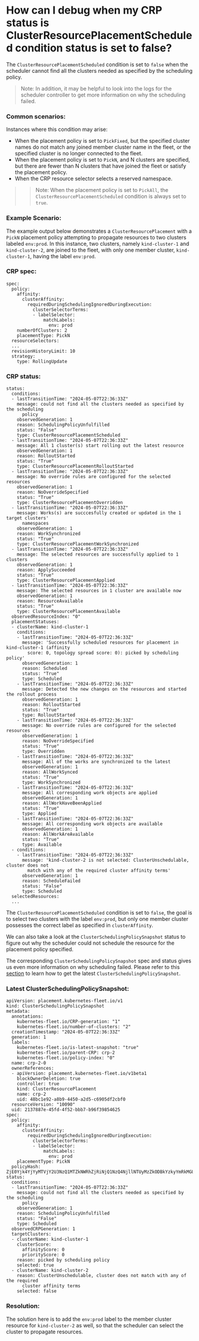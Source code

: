 # How can I debug when my CRP status is ClusterResourcePlacementScheduled condition status is set to false?
The `ClusterResourcePlacementScheduled` condition is set to `false` when the scheduler cannot find all the clusters needed as specified by the scheduling policy.
> Note: In addition, it may be helpful to look into the logs for the scheduler controller to get more information on why the scheduling failed.

### Common scenarios:

Instances where this condition may arise:

- When the placement policy is set to `PickFixed`, but the specified cluster names do not match any joined member cluster name in the fleet, or the specified cluster is no longer connected to the fleet.
- When the placement policy is set to `PickN`, and N clusters are specified, but there are fewer than N clusters that have joined the fleet or satisfy the placement policy.
- When the CRP resource selector selects a reserved namespace.

>>Note: When the placement policy is set to `PickAll`, the `ClusterResourcePlacementScheduled` condition is always set to `true`.

### Example Scenario:

The example output below demonstrates a `ClusterResourcePlacement` with a `PickN` placement policy attempting to propagate resources to two clusters labeled `env:prod`. In this instance, two clusters, namely `kind-cluster-1` and `kind-cluster-2`, are joined to the fleet, with only one member cluster, `kind-cluster-1`, having the label `env:prod`.

### CRP spec:
```
spec:
  policy:
    affinity:
      clusterAffinity:
        requiredDuringSchedulingIgnoredDuringExecution:
          clusterSelectorTerms:
          - labelSelector:
              matchLabels:
                env: prod
    numberOfClusters: 2
    placementType: PickN
  resourceSelectors:
  ...
  revisionHistoryLimit: 10
  strategy:
    type: RollingUpdate
```

### CRP status:
```
status:
  conditions:
  - lastTransitionTime: "2024-05-07T22:36:33Z"
    message: could not find all the clusters needed as specified by the scheduling
      policy
    observedGeneration: 1
    reason: SchedulingPolicyUnfulfilled
    status: "False"
    type: ClusterResourcePlacementScheduled
  - lastTransitionTime: "2024-05-07T22:36:33Z"
    message: All 1 cluster(s) start rolling out the latest resource
    observedGeneration: 1
    reason: RolloutStarted
    status: "True"
    type: ClusterResourcePlacementRolloutStarted
  - lastTransitionTime: "2024-05-07T22:36:33Z"
    message: No override rules are configured for the selected resources
    observedGeneration: 1
    reason: NoOverrideSpecified
    status: "True"
    type: ClusterResourcePlacementOverridden
  - lastTransitionTime: "2024-05-07T22:36:33Z"
    message: Works(s) are succcesfully created or updated in the 1 target clusters'
      namespaces
    observedGeneration: 1
    reason: WorkSynchronized
    status: "True"
    type: ClusterResourcePlacementWorkSynchronized
  - lastTransitionTime: "2024-05-07T22:36:33Z"
    message: The selected resources are successfully applied to 1 clusters
    observedGeneration: 1
    reason: ApplySucceeded
    status: "True"
    type: ClusterResourcePlacementApplied
  - lastTransitionTime: "2024-05-07T22:36:33Z"
    message: The selected resources in 1 cluster are available now
    observedGeneration: 1
    reason: ResourceAvailable
    status: "True"
    type: ClusterResourcePlacementAvailable
  observedResourceIndex: "0"
  placementStatuses:
  - clusterName: kind-cluster-1
    conditions:
    - lastTransitionTime: "2024-05-07T22:36:33Z"
      message: 'Successfully scheduled resources for placement in kind-cluster-1 (affinity
        score: 0, topology spread score: 0): picked by scheduling policy'
      observedGeneration: 1
      reason: Scheduled
      status: "True"
      type: Scheduled
    - lastTransitionTime: "2024-05-07T22:36:33Z"
      message: Detected the new changes on the resources and started the rollout process
      observedGeneration: 1
      reason: RolloutStarted
      status: "True"
      type: RolloutStarted
    - lastTransitionTime: "2024-05-07T22:36:33Z"
      message: No override rules are configured for the selected resources
      observedGeneration: 1
      reason: NoOverrideSpecified
      status: "True"
      type: Overridden
    - lastTransitionTime: "2024-05-07T22:36:33Z"
      message: All of the works are synchronized to the latest
      observedGeneration: 1
      reason: AllWorkSynced
      status: "True"
      type: WorkSynchronized
    - lastTransitionTime: "2024-05-07T22:36:33Z"
      message: All corresponding work objects are applied
      observedGeneration: 1
      reason: AllWorkHaveBeenApplied
      status: "True"
      type: Applied
    - lastTransitionTime: "2024-05-07T22:36:33Z"
      message: All corresponding work objects are available
      observedGeneration: 1
      reason: AllWorkAreAvailable
      status: "True"
      type: Available
  - conditions:
    - lastTransitionTime: "2024-05-07T22:36:33Z"
      message: 'kind-cluster-2 is not selected: ClusterUnschedulable, cluster does not
        match with any of the required cluster affinity terms'
      observedGeneration: 1
      reason: ScheduleFailed
      status: "False"
      type: Scheduled
  selectedResources:
  ...
```

The `ClusterResourcePlacementScheduled` condition is set to `false`, the goal is to select two clusters with the label `env:prod`, but only one member cluster possesses the correct label as specified in `clusterAffinity`.

We can also take a look at the `ClusterSchedulingPolicySnapshot` status to figure out why the scheduler could not schedule the resource for the placement policy specified.

The corresponding `ClusterSchedulingPolicySnapshot` spec and status gives us even more information on why scheduling failed. Please refer to this [section](#how-to-find--verify-the-latest-clusterschedulingpolicysnapshot-for-a-crp) to learn how to get the latest `ClusterSchedulingPolicySnapshot`.

### Latest ClusterSchedulingPolicySnapshot:
```
apiVersion: placement.kubernetes-fleet.io/v1
kind: ClusterSchedulingPolicySnapshot
metadata:
  annotations:
    kubernetes-fleet.io/CRP-generation: "1"
    kubernetes-fleet.io/number-of-clusters: "2"
  creationTimestamp: "2024-05-07T22:36:33Z"
  generation: 1
  labels:
    kubernetes-fleet.io/is-latest-snapshot: "true"
    kubernetes-fleet.io/parent-CRP: crp-2
    kubernetes-fleet.io/policy-index: "0"
  name: crp-2-0
  ownerReferences:
  - apiVersion: placement.kubernetes-fleet.io/v1beta1
    blockOwnerDeletion: true
    controller: true
    kind: ClusterResourcePlacement
    name: crp-2
    uid: 48bc1e92-a8b9-4450-a2d5-c6905df2cbf0
  resourceVersion: "10090"
  uid: 2137887e-45fd-4f52-bbb7-b96f39854625
spec:
  policy:
    affinity:
      clusterAffinity:
        requiredDuringSchedulingIgnoredDuringExecution:
          clusterSelectorTerms:
          - labelSelector:
              matchLabels:
                env: prod
    placementType: PickN
  policyHash: ZjE0Yjk4YjYyMTVjY2U3NzQ1MTZkNWRhZjRiNjQ1NzQ4NjllNTUyMzZkODBkYzkyYmRkMGU3OTI3MWEwOTkyNQ==
status:
  conditions:
  - lastTransitionTime: "2024-05-07T22:36:33Z"
    message: could not find all the clusters needed as specified by the scheduling
      policy
    observedGeneration: 1
    reason: SchedulingPolicyUnfulfilled
    status: "False"
    type: Scheduled
  observedCRPGeneration: 1
  targetClusters:
  - clusterName: kind-cluster-1
    clusterScore:
      affinityScore: 0
      priorityScore: 0
    reason: picked by scheduling policy
    selected: true
  - clusterName: kind-cluster-2
    reason: ClusterUnschedulable, cluster does not match with any of the required
      cluster affinity terms
    selected: false
```

### Resolution:
The solution here is to add the `env:prod` label to the member cluster resource for `kind-cluster-2` as well, so that the scheduler can select the cluster to propagate resources.